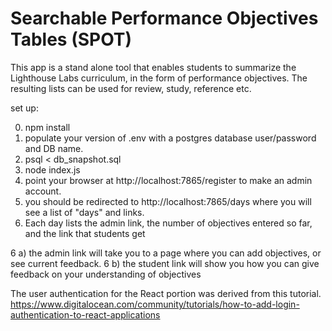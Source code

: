 # Searchable Performance Objectives Tables (SPOT)

This app is a stand alone tool that enables students to summarize the Lighthouse Labs
curriculum, in the form of performance objectives. The resulting lists can be used for 
review, study, reference etc.


set up:

0) npm install
1) populate your version of .env with a postgres database user/password and DB name.
2) psql < db_snapshot.sql
3) node index.js
4) point your browser at http://localhost:7865/register to make an admin account.
5) you should be redirected to http://localhost:7865/days where you will see a list of "days" and links.
6) Each day lists the admin link, the number of objectives entered so far, and the link that students get

6 a) the admin link will take you to a page where you can add objectives, or see current feedback.
6 b) the student link will show you how you can give feedback on your understanding of objectives



The user authentication for the React portion was derived from this tutorial.
https://www.digitalocean.com/community/tutorials/how-to-add-login-authentication-to-react-applications


